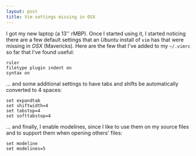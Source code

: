 ```yaml
---
layout: post
title: Vim settings missing in OSX
---
```


I got my new laptop (a 13'' rMBP). Once I started using it, I started noticing
there are a few default settings that an *Ubuntu* install of `vim` has that 
were missing in *OSX* (Mavericks). Here are the few that I've added to my
`~/.vimrc` so far that I've found useful:

    ruler
    filetype plugin indent on
    syntax on

... and some additional settings to have tabs and shifts be automatically
converted to 4 spaces:

    set expandtab
    set shiftwidth=4
    set tabstop=4
    set softtabstop=4

... and finally, I enable modelines, since I like to use them on my source
files and to support them when opening others' files:

    set modeline
    set modelines=5

